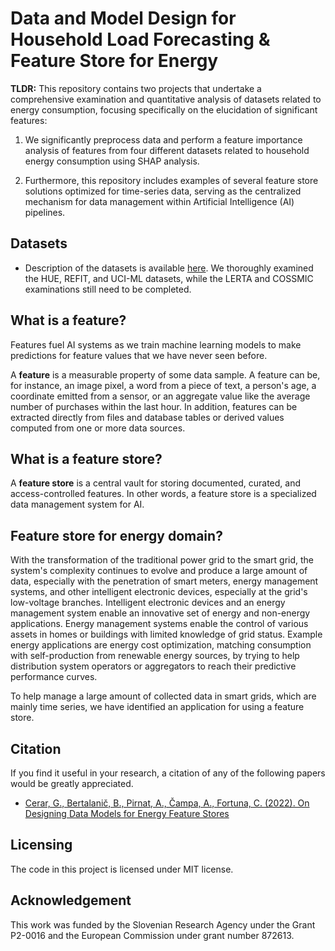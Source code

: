 # Data and Model Design for Household Load Forecasting & Feature Store for Energy

**TLDR:** This repository contains two projects that undertake a comprehensive examination and quantitative analysis of datasets related to energy consumption, focusing specifically on the elucidation of significant features:

1. We significantly preprocess data and perform a feature importance analysis of features from four different datasets related to household energy consumption using SHAP analysis.

2. Furthermore, this repository includes examples of several feature store solutions optimized for time-series data, serving as the centralized mechanism for data management within Artificial Intelligence (AI) pipelines.


## Datasets

* Description of the datasets is available [here](./docs/README.md). We thoroughly examined the HUE, REFIT, and UCI-ML datasets, while the LERTA and COSSMIC examinations still need to be completed.

## What is a feature?

Features fuel AI systems as we train machine learning models to make predictions for feature values that we have never seen before.

A **feature** is a measurable property of some data sample. A feature can be, for instance, an image pixel, a word from a piece of text, a person's age, a coordinate emitted from a sensor, or an aggregate value like the average number of purchases within the last hour. In addition, features can be extracted directly from files and database tables or derived values computed from one or more data sources.

## What is a feature store?

A **feature store** is a central vault for storing documented, curated, and access-controlled features. In other words, a feature store is a specialized data management system for AI.

## Feature store for energy domain?

With the transformation of the traditional power grid to the smart grid, the system's complexity continues to evolve and produce a large amount of data, especially with the penetration of smart meters, energy management systems, and other intelligent electronic devices, especially at the grid's low-voltage branches. Intelligent electronic devices and an energy management system enable an innovative set of energy and non-energy applications. Energy management systems enable the control of various assets in homes or buildings with limited knowledge of grid status. Example energy applications are energy cost optimization, matching consumption with self-production from renewable energy sources, by trying to help distribution system operators or aggregators to reach their predictive performance curves.

To help manage a large amount of collected data in smart grids, which are mainly time series, we have identified an application for using a feature store.

## Citation
If you find it useful in your research, a citation of any of the following papers would be greatly appreciated.

* [Cerar, G., Bertalanič, B., Pirnat, A., Čampa, A., Fortuna, C. (2022). On Designing Data Models for Energy Feature Stores](https://arxiv.org/abs/2205.04267)

## Licensing

The code in this project is licensed under MIT license.

## Acknowledgement
This work was funded by the Slovenian Research Agency under the Grant P2-0016 and the European Commission under grant number 872613.

